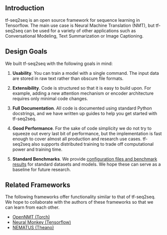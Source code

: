 ## Introduction

tf-seq2seq is an open source framework for sequence learning in Tensorflow.
The main use case is Neural Machine Translation (NMT), but tf-seq2seq can be
used for a variety of other applications such as Conversational Modeling,
Text Summarization or Image Captioning.

## Design Goals

We built tf-seq2seq with the following goals in mind:

1. **Usability**. You can train a model with a single command. The input data are stored in raw text rather than obscure file formats.

2. **Extensibility**. Code is structured so that it is easy to build upon. For example, adding a new attention mechanism or encoder architecture requires only minimal code changes.

3. **Full Documentation**. All code is documented using standard Python docstrings, and we have written up guides to help you get started with tf-seq2seq.

4. **Good Performance**. For the sake of code simplicity we do not try to squeeze out every last bit of performance, but the implementation is fast enough to cover almost all production and research use cases. tf-seq2seq also supports distributed training to trade off computational power and training time.

5. **Standard Benchmarks**. We provide [configuration files and benchmark results](benchmarks.md) for standard datasets and models. We hope these can serve as a baseline for future research.

## Related Frameworks

The following frameworks offer functionality similar to that of tf-seq2seq. We hope to collaborate with the authors of these frameworks so that we can learn from each other.

- [OpenNMT (Torch)](http://opennmt.net/)
- [Neural Monkey (Tensorflow)](https://github.com/ufal/neuralmonkey)
- [NEMATUS (Theano)](https://github.com/rsennrich/nematus)
